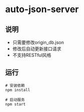# auto-json-server

## 说明

- 只需要修改origin_db.json
- 修改后自动更新接口请求
- 不支持RESTful风格

## 运行

```shell
# 安装依赖
npm install

# 启动服务
npm start

```


